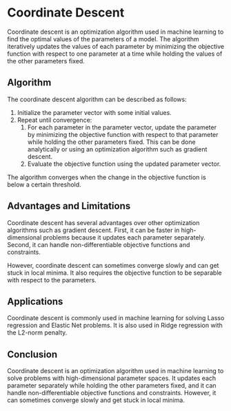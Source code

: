 # Coordinate Descent

Coordinate descent is an optimization algorithm used in machine learning to find the optimal values of the parameters of a model. The algorithm iteratively updates the values of each parameter by minimizing the objective function with respect to one parameter at a time while holding the values of the other parameters fixed.

## Algorithm

The coordinate descent algorithm can be described as follows:

1. Initialize the parameter vector with some initial values.
2. Repeat until convergence:
    1. For each parameter in the parameter vector, update the parameter by minimizing the objective function with respect to that parameter while holding the other parameters fixed. This can be done analytically or using an optimization algorithm such as gradient descent.
    2. Evaluate the objective function using the updated parameter vector.

The algorithm converges when the change in the objective function is below a certain threshold.

## Advantages and Limitations

Coordinate descent has several advantages over other optimization algorithms such as gradient descent. First, it can be faster in high-dimensional problems because it updates each parameter separately. Second, it can handle non-differentiable objective functions and constraints.

However, coordinate descent can sometimes converge slowly and can get stuck in local minima. It also requires the objective function to be separable with respect to the parameters.

## Applications

Coordinate descent is commonly used in machine learning for solving Lasso regression and Elastic Net problems. It is also used in Ridge regression with the L2-norm penalty.

## Conclusion

Coordinate descent is an optimization algorithm used in machine learning to solve problems with high-dimensional parameter spaces. It updates each parameter separately while holding the other parameters fixed, and it can handle non-differentiable objective functions and constraints. However, it can sometimes converge slowly and get stuck in local minima.
